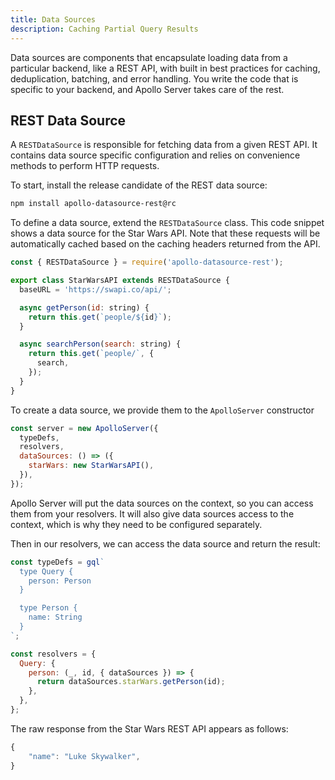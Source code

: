 ```yaml
---
title: Data Sources
description: Caching Partial Query Results
---
```


Data sources are components that encapsulate loading data from a particular backend, like a REST API, with built in best practices for caching, deduplication, batching, and error handling. You write the code that is specific to your backend, and Apollo Server takes care of the rest.

## REST Data Source

A `RESTDataSource` is responsible for fetching data from a given REST API. It contains data source specific configuration and relies on convenience methods to perform HTTP requests.

To start, install the release candidate of the REST data source:

```bash
npm install apollo-datasource-rest@rc
```

To define a data source, extend the `RESTDataSource` class. This code snippet shows a data source for the Star Wars API. Note that these requests will be automatically cached based on the caching headers returned from the API.

```js
const { RESTDataSource } = require('apollo-datasource-rest');

export class StarWarsAPI extends RESTDataSource {
  baseURL = 'https://swapi.co/api/';

  async getPerson(id: string) {
    return this.get(`people/${id}`);
  }

  async searchPerson(search: string) {
    return this.get(`people/`, {
      search,
    });
  }
}
```

To create a data source, we provide them to the `ApolloServer` constructor

```js
const server = new ApolloServer({
  typeDefs,
  resolvers,
  dataSources: () => ({
    starWars: new StarWarsAPI(),
  }),
});
```

Apollo Server will put the data sources on the context, so you can access them from your resolvers. It will also give data sources access to the context, which is why they need to be configured separately.

Then in our resolvers, we can access the data source and return the result:

```js
const typeDefs = gql`
  type Query {
    person: Person
  }

  type Person {
    name: String
  }
`;

const resolvers = {
  Query: {
    person: (_, id, { dataSources }) => {
      return dataSources.starWars.getPerson(id);
    },
  },
};
```

The raw response from the Star Wars REST API appears as follows:

```js
{
    "name": "Luke Skywalker",
}
```
